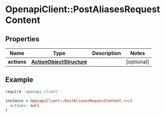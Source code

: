 # OpenapiClient::PostAliasesRequestContent

## Properties

| Name | Type | Description | Notes |
| ---- | ---- | ----------- | ----- |
| **actions** | [**ActionObjectStructure**](ActionObjectStructure.md) |  | [optional] |

## Example

```ruby
require 'openapi_client'

instance = OpenapiClient::PostAliasesRequestContent.new(
  actions: null
)
```

